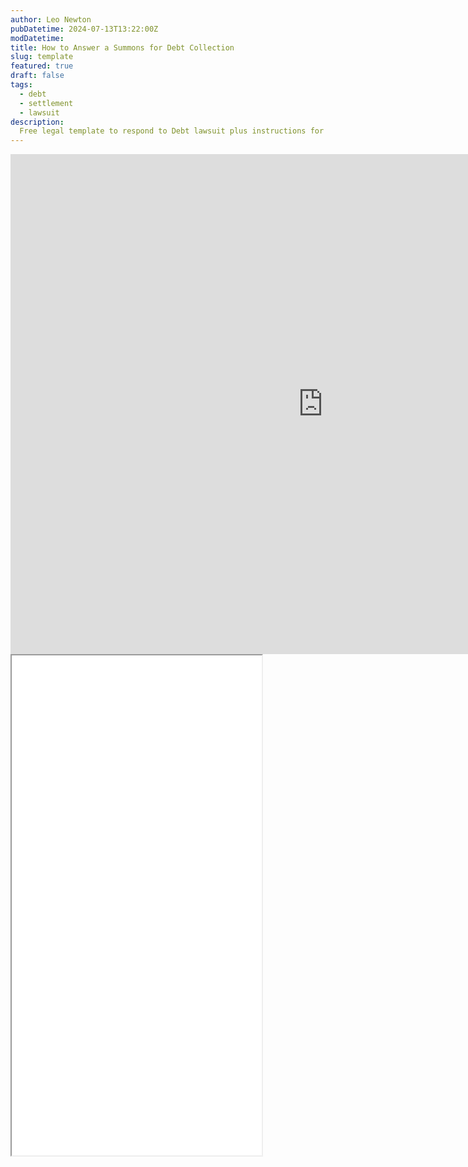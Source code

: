 ```yaml
---
author: Leo Newton
pubDatetime: 2024-07-13T13:22:00Z
modDatetime: 
title: How to Answer a Summons for Debt Collection
slug: template
featured: true
draft: false
tags:
  - debt
  - settlement
  - lawsuit
description:
  Free legal template to respond to Debt lawsuit plus instructions for filing.
---
```

 <embed type="text/html" src="https://docs.google.com/document/d/14XQ0jFDelQxsY8DPRZAd4CMGU9oquPTnJyQJtao8RAo/edit?usp=sharing" width="1000" height="800"> 
 <iframe
  id="inlineFrameExample"
  title="Inline Frame Example"
  width="400"
  height="800"
  src="/src/assets/debt_answer.html>
</iframe>

To respond to a debt lawsuit, follow these three steps. Make sure all paragraphs are addressed with deny and paragraph number. Make sure to include your Civil case number. If you need more paragraphs just copy and paste them below. Make sure to sign above your full legal name above the printed name. Edit the highlighted fields with your information,such as court name and state. 

### 1. Respond to every paragraph in the Complaintzzz

The Complaint contains several numbered paragraphs detailing the lawsuit against you. For debt collection cases, there are usually at least 5 paragraphs. Read each paragraph and decide how to respond in one of three ways:

- **Admit**: Agree with everything in the paragraph.
- **Deny**: Make the debt collector prove the paragraph's truth.
- **Lack of Knowledge**: State you don't know if the paragraph is true or false. Use this if you don't understand the paragraph or lack the information to respond.

Write your chosen response into your Answer after the corresponding paragraph number.

Many attorneys suggest denying everything to force the other side to prove their case, which is often a good strategy.

### 2. Assert your Affirmative Defenses

An "affirmative defense" is a reason why the plaintiff has no case. You must list these defenses in your Answer, as you cannot bring them up later. It's a one-time opportunity: if you don't assert them now, you lose the chance.

Common defenses include:

- The debt is not yours.
- The contract was canceled, so you owe nothing.
- The statute of limitations has expired.
- The debt has been paid or excused.
- The debt has been partially paid.
- You were a co-signer but were not informed of your rights.

These are just a few affirmative defenses. Note that inability to pay the debt is usually not a legal defense.

### 3. File the Answer with the court and the plaintiff

After creating your Answer, responding to the Complaint paragraphs, and asserting your affirmative defenses, you must file your Answer correctly. Simply creating the document isn't enough; you must file it properly.

To file your Answer:

- Print two copies of your Answer.
- Mail one copy to the court.
- Mail the other copy to the plaintiff's attorney.

The plaintiff's attorney's address will be in the Summons and Complaint. The court's address might not be listed in the Summons and could differ from the court's physical address found online.





